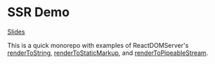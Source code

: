 # SSR Demo

[Slides](https://slides.com/gingur/ssr)

This is a quick monorepo with examples of ReactDOMServer's [renderToString], [renderToStaticMarkup], and 
[renderToPipeableStream].

[renderToString]: ./packages/r2s/
[renderToStaticMarkup]: ./packages/r2sm/
[renderToPipeableStream]: ./packages/r2ps/
